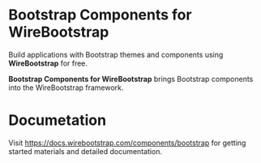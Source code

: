 # Bootstrap Components for WireBootstrap

Build applications with Bootstrap themes and components using **WireBootstrap** for free.

**Bootstrap Components for WireBootstrap** brings Bootstrap components into the WireBootstrap framework.

# Documetation
Visit https://docs.wirebootstrap.com/components/bootstrap for getting started materials and detailed documentation.